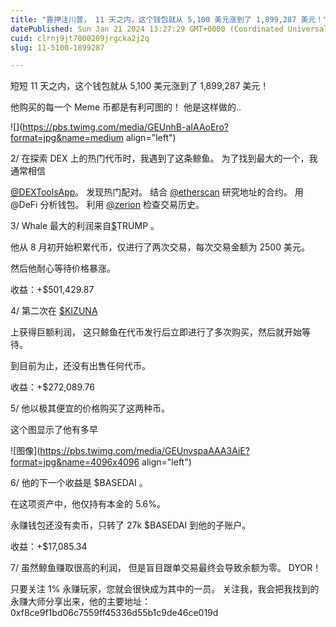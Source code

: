 ```yaml
---
title: "靠押注川普， 11 天之内，这个钱包就从 5,100 美元涨到了 1,899,287 美元！"
datePublished: Sun Jan 21 2024 13:27:29 GMT+0000 (Coordinated Universal Time)
cuid: clrnj9jt7000209jrgcka2j2q
slug: 11-5100-1899287

---
```


短短 11 天之内，这个钱包就从 5,100 美元涨到了 1,899,287 美元！

他购买的每一个 Meme 币都是有利可图的！ 他是这样做的..

![](https://pbs.twimg.com/media/GEUnhB-aIAAoEro?format=jpg&name=medium align="left")

2/ 在探索 DEX 上的热门代币时，我遇到了这条鲸鱼。 为了找到最大的一个，我通常相信

[@DEXToolsApp](https://twitter.com/DEXToolsApp)。 发现热门配对。 结合 [@etherscan](https://twitter.com/etherscan) 研究地址的合约。 用 @DeFi 分析钱包。 利用 [@zerion](https://twitter.com/zerion) 检查交易历史。

3/ Whale 最大的利润来自[$](https://twitter.com/search?q=%24MAGA&src=cashtag_click)TRUMP 。

他从 8 月初开始积累代币，仅进行了两次交易，每次交易金额为 2500 美元。

然后他耐心等待价格暴涨。

收益：+$501,429.87

4/ 第二次在 [$KIZUNA](https://twitter.com/search?q=%24KIZUNA&src=cashtag_click)

上获得巨额利润， 这只鲸鱼在代币发行后立即进行了多次购买，然后就开始等待。

到目前为止，还没有出售任何代币。

收益：+$272,089.76

5/ 他以极其便宜的价格购买了这两种币。

这个图显示了他有多早

![图像](https://pbs.twimg.com/media/GEUnvspaAAA3AiE?format=jpg&name=4096x4096 align="left")

6/ 他的下一个收益是 $BASEDAI 。

在这项资产中，他仅持有本金的 5.6%。

永赚钱包还没有卖币，只转了 27k $BASEDAI 到他的子账户。

收益：+$17,085.34

7/ 虽然鲸鱼赚取很高的利润， 但是盲目跟单交易最终会导致余额为零。 DYOR！

只要关注 1% 永赚玩家，您就会很快成为其中的一员。 关注我，我会把我找到的永赚大师分享出来，他的主要地址：0xf8ce9f1bd06c7559ff45336d55b1c9de46ce019d